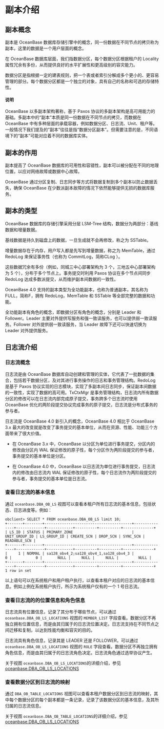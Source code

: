 # 副本介绍

## 副本概念

副本是 OceanBase 数据库存储引擎中的概念，同一份数据在不同节点的拷贝称为副本，这里的数据是一个用户层面的概念。

在 OceanBase 数据库层面，我们指数据分区，每个数据分区根据租户的 Locality 属性冗余有多份，从而提供良好的水平扩展性和更高级别的容灾能力。

数据分区是指根据一定的建表规则，把一个表或者索引分解成多个更小的、更容易管理的部分。每个数据分区都是一个独立的对象，具有自己的名称和可选的存储特性。

<main id="notice" type='explain'>
    <h4>说明</h4>
    <p>OceanBase 以多副本架构著称，基于 Paxos 协议的多副本架构是高可用能力的基础。多副本中的“副本”本质是同一份数据在不同节点的拷贝，而数据在 OceanBase 中有多种层面的承载容器，例如数据分区、日志流、Unit、租户等。一般情况下我们提及的“副本”往往是指“数据分区副本”。但需要注意的是，不同语境下的“副本”可能对应着不同的数据库实体。</p>
</main>

## 副本的作用

副本提高了 OceanBase 数据库的可用性和容错性，副本可以被分配在不同的地理位置，以应对网络故障或数据中心故障。

OceanBase 通过分区复制、日志同步等方式将数据复制到多个副本以防止数据丢失，确保 OceanBase 在少数派副本故障的情况下依然能够提供无损的数据库服务。

## 副本的类型

OceanBase 数据库的存储引擎采用分层 LSM-Tree 结构，数据分为两部分：基线数据和增量数据。

基线数据是持久到磁盘上的数据，一旦生成就不会再修改，称之为 SSTable。

增量数据存在于内存，用户写入都是先写到增量数据，称之为 MemTable，通过 RedoLog 来保证事务性（也称为 CommitLog，简称CLog ）。

这些数据冗余有多份（例如，同城三中心部署架构为 3 个，三地五中心部署架构为 5 个），分布于多个节点上。事务提交时利用 Paxos 协议在多个节点间同步 RedoLog 达成多数派提交，从而维护副本间数据的一致性。

OceanBase 4.0 支持的副本类型为全功能副本，也称为普通副本，其名称为FULL，简称F，拥有 RedoLog，MemTable 和 SSTable 等全部完整的数据和功能。

全功能副本有角色的概念，即数据分区有角色的概念，分别是 Leader 和 Follower。Leader 主要对外提供写服务和强一致读服务，也可以提供弱一致读服务。Follower 对外提供弱一致读服务，当 Leader 故障下还可以快速切换为 Leader 对外提供服务。

## 日志流介绍

### 日志流概念

日志流是由 OceanBase 数据库自动创建和管理的实体，它代表了一批数据的集合，包括若干数据分区，及对其进行事务操作的日志和事务管理结构。RedoLog 是基于 Paxos 协议实现的日志模块，实现了多副本间日志同步，保证副本间数据的一致性，实现了数据的高可用。TxCtxMgr 是事务管理结构，日志流内所有数据分区的修改可以在日志流内部完成原子提交，事务跨多个日志流时使用 OceanBase 优化的两阶段提交协议完成事务的原子提交，日志流是分布式事务的参与者。

日志流是 OceanBase 4.0 新引入的概念，OceanBase 4.0 相比于 OceanBase 3.x 最大的改变就是改变了事务提交的基本单位，从而在资源、性能、功能三个方面带来了很大价值。

* 在 OceanBase 3.x 中，OceanBase 以分区为单位进行事务提交，分区内的修改由分区内 WAL 保证修改的原子性，每个分区作为两阶段提交的参与者，事务提交的基本单位是分区。
  
* 在 OceanBase 4.0 中，OceanBase 以日志流为单位进行事务提交，日志流内的修改由日志流内 WAL 保证修改的原子性，每个日志流作为两阶段提交的参与者，事务提交的基本单位是日志流。

### 查看日志流的基本信息

通过 `oceanbase.DBA_OB_LS` 视图可以查看本租户所有日志流的基本信息，包括状态、日志进度等。例如：

```shell
obclient> SELECT * FROM oceanbase.DBA_OB_LS limit 10;
+-------+--------+----------------------------------------+---------------+-------------+------------+----------+----------+--------------+
| LS_ID | STATUS | PRIMARY_ZONE                           | UNIT_GROUP_ID | LS_GROUP_ID | CREATE_SCN | DROP_SCN | SYNC_SCN | READABLE_SCN |
+-------+--------+----------------------------------------+---------------+-------------+------------+----------+----------+--------------+
|     1 | NORMAL | sa128_obv4_2;sa128_obv4_1,sa128_obv4_3 |             0 |           0 |       NULL |     NULL |     NULL |         NULL |
+-------+--------+----------------------------------------+---------------+-------------+------------+----------+----------+--------------+
1 row in set
```

以上语句可以在系统租户和用户租户执行，以查看本租户对应的日志流的基本信息。例如上例在系统租户执行，所示为系统租户仅有的一个 1 号日志流。

### 查看日志流的的位置信息和角色信息

日志流具有位置信息，记录了其分布于哪些节点，可以通过 `oceanbase.DBA_OB_LS_LOCATIONS` 视图的 `MEMBER_LIST` 字段查看。数据分区不再独立拥有位置信息，而是由其归属于的日志流位置决定。日志流支持在不同节点之间迁移和复制，以达到性能均衡和容灾的目的。

日志流具有角色信息，记录其是 LEADER 还是 FOLLOWER，可以通过 `oceanbase.DBA_OB_LS_LOCATIONS` 视图的 `ROLE` 字段查看。数据分区不再独立拥有角色信息，而是由其归属于的日志流角色决定。日志流角色通过选举协议产生。

关于视图 `oceanbase.DBA_OB_LS_LOCATIONS`的详细介绍，参见 [oceanbase.DBA_OB_LS_LOCATIONS](../../7.reference/5.system-reference/4.system-view-of-mysql-mode/2.dictionary-view-of-mysql-mode/44.oceanbase-dba_ob_ls_locations-of-mysql-mode.md)

### 查看数据分区到日志流的映射

通过 `DBA_OB_TABLE_LOCATIONS` 视图可以查看本租户数据分区到日志流的映射，其中每个数据分区的每个副本都是一条记录，记录了该数据分区的基本信息，及其所归属的日志流信息。

关于视图 `oceanbase.DBA_OB_TABLE_LOCATIONS`的详细介绍，参见 [oceanbase.DBA_OB_LS_LOCATIONS](../../7.reference/5.system-reference/4.system-view-of-mysql-mode/2.dictionary-view-of-mysql-mode/178.oceanbase-dba_ob_table_locations-of-mysql-mode.md)